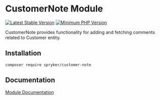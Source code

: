 # CustomerNote Module
[![Latest Stable Version](https://poser.pugx.org/spryker/customer-note/v/stable.svg)](https://packagist.org/packages/spryker/customer-note)
[![Minimum PHP Version](https://img.shields.io/badge/php-%3E%3D%207.3-8892BF.svg)](https://php.net/)

CustomerNote provides functionality for adding and fetching comments related to Customer entity.

## Installation

```
composer require spryker/customer-note
```

## Documentation

[Module Documentation](https://academy.spryker.com/developing_with_spryker/module_guide/modules.html)
